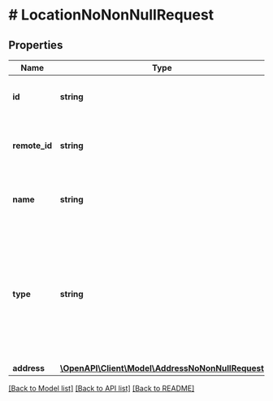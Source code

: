 # # LocationNoNonNullRequest

## Properties

Name | Type | Description | Notes
------------ | ------------- | ------------- | -------------
**id** | **string** | The Affix-assigned id of the individual |
**remote_id** | **string** | the remote system-assigned id of the individual |
**name** | **string** | System assigned description of the location |
**type** | **string** | The location&#39;s type. In cases where there is no clear mapping, the original value passed through will be returned. |
**address** | [**\OpenAPI\Client\Model\AddressNoNonNullRequest**](AddressNoNonNullRequest.md) |  |

[[Back to Model list]](../../README.md#models) [[Back to API list]](../../README.md#endpoints) [[Back to README]](../../README.md)
